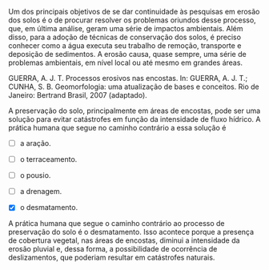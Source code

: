 

Um dos principais objetivos de se dar continuidade às pesquisas em erosão dos solos é o de procurar resolver os problemas oriundos desse processo, que, em última análise, geram uma série de impactos ambientais. Além disso, para a adoção de técnicas de conservação dos solos, é preciso conhecer como a água executa seu trabalho de remoção, transporte e deposição de sedimentos. A erosão causa, quase sempre, uma série de problemas ambientais, em nível local ou até mesmo em grandes áreas.

GUERRA, A. J. T. Processos erosivos nas encostas. In: GUERRA, A. J. T.; CUNHA, S. B. Geomorfologia: uma atualização de bases e conceitos. Rio de Janeiro: Bertrand Brasil, 2007 (adaptado).

A preservação do solo, principalmente em áreas de encostas, pode ser uma solução para evitar catástrofes em função da intensidade de fluxo hídrico. A prática humana que segue no caminho contrário a essa solução é



- [ ] a aração.
- [ ] o terraceamento.
- [ ] o pousio.
- [ ] a drenagem.
- [x] o desmatamento.


A prática humana que segue o caminho contrário ao processo de preservação do solo é o desmatamento. Isso acontece porque a presença de cobertura vegetal, nas áreas de encostas, diminui a intensidade da erosão pluvial e, dessa forma, a possibilidade de ocorrência de deslizamentos, que poderiam resultar em catástrofes naturais.

        